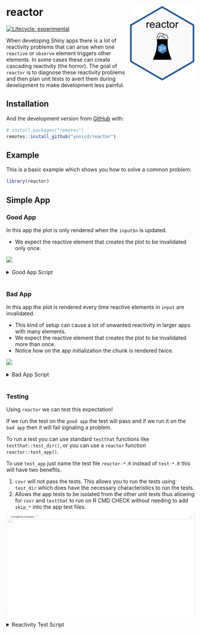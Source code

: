 
<!-- README.md is generated from README.Rmd. Please edit that file -->

# reactor <img src="https://github.com/yonicd/hex/raw/master/images/logos/reactor.png" align="right" class="logo"/>

<!-- badges: start -->

[![Lifecycle:
experimental](https://img.shields.io/badge/lifecycle-experimental-orange.svg)](https://www.tidyverse.org/lifecycle/#experimental)
<!-- badges: end -->

When developing Shiny apps there is a lot of reactivity problems that
can arise when one `reactive` or `observe` element triggers other
elements. In some cases these can create cascading reactivity (the
horror). The goal of `reactor` is to diagnose these reactivity problems
and then plan unit tests to avert them during development to make
development less painful.

## Installation

And the development version from [GitHub](https://github.com/) with:

``` r
# install.packages("remotes")
remotes::install_github("yonicd/reactor")
```

## Example

This is a basic example which shows you how to solve a common problem:

``` r
library(reactor)
```

## Simple App

### Good App

In this app the plot is only rendered when the `input$n` is updated.

  - We expect the reactive element that creates the plot to be
    invalidated only once.

![](https://github.com/yonicd/reactor/raw/media/good_app.gif)

<details closed>

<summary> <span title="Click to Expand"> Good App Script </span>
</summary>

``` r

library(whereami)

# Define the UI
ui <- shiny::bootstrapPage(
  shiny::uiOutput('ui_n'),
  shiny::plotOutput('plot')
)

# Define the server code
server <- function(input, output) {
  
  output$ui_n <- shiny::renderUI({
      shiny::numericInput('n', 'Number of obs', 200)
  })

  shiny::observeEvent(input$n,{  # <----- run only when input$n is invalidated
    output$plot <- shiny::renderPlot({
      whereami::whereami(tag = 'hist')
      graphics::hist(stats::runif(input$n))
    })
  })
}

# Return a Shiny app object
shinyApp(ui = ui, server = server)
```

</details>

<br>

### Bad App

In this app the plot is rendered every time reactive elements in `input`
are invalidated.

  - This kind of setup can cause a lot of unwanted reactivity in larger
    apps with many elements.
  - We expect the reactive element that creates the plot to be
    invalidated more than once.
  - Notice how on the app initialization the chunk is rendered twice.

![](https://github.com/yonicd/reactor/raw/media/bad_app.gif)

<details closed>

<summary> <span title="Click to Expand"> Bad App Script </span>
</summary>

``` r

library(whereami)

# Define the UI
ui <- shiny::bootstrapPage(
  shiny::uiOutput('ui_n'),
  shiny::plotOutput('plot')
)

# Define the server code
server <- function(input, output) {
  
  output$ui_n <- shiny::renderUI({
    shiny::numericInput('n', 'Number of obs', 200)
  })
  
  shiny::observe({ # <----- run every time any element in input is invalidated
    output$plot <- shiny::renderPlot({
      whereami::whereami(tag = 'hist')
      graphics::hist(stats::runif(input$n))
    })
  })
}

# Return a Shiny app object
shinyApp(ui = ui, server = server)
```

</details>

<br>

### Testing

Using `reactor` we can test this expectation\!

If we run the test on the `good app` the test will pass and if we run it
on the `bad app` then it will fail signaling a problem.

To run a test you can use standard `testthat` functions like
`testthat::test_dir()`, or you can use a `reactor` function
`reactor::test_app()`.

To use `test_app` just name the test file `reactor-*.R` instead of
`test-*.R` this will have two benefits.

1. `covr` will not pass the tests. This allows you to run the tests using 
    `test_dir` which does have the necessary characteristics to run the tests.
2.  Allows the app tests to be isolated from the other unit tests thus
    allowing for `covr` and `testthat` to run on R CMD CHECK without
    needing to add `skip_*` into the app test files.

![](https://github.com/yonicd/reactor/raw/media/example.gif)

<details closed>

<summary> <span title="Click to Expand"> Reactivity Test Script </span>
</summary>

``` r

testthat::context("testing reactivity")

driver_commands <- quote({
  
  # wait for input$n element to be created
  el_n <- test_driver%>%
    reactor::wait(
      expr = test_driver$client$findElement(using = 'id', value = 'n')
    )
  
  # collect img src of histogram
  hist_src <-test_driver%>%
    reactor::wait(
      expr = test_driver$client$findElement(using = 'css', value = '#plot > img')
    )%>%
    reactor::then(
      expr = function(elem) elem$getElementAttribute('src')[[1]],
      test_driver = test_driver
    )
    
  # stepUp input$n by 4
  test_driver$client$executeScript(script = 'arguments[0].stepUp(4);',args = list(el_n))
  
  #wait for the histogram img src to update
  
  test_driver%>%
    reactor::wait(
      expr   = test_driver$client$findElement(using = 'css', value = '#plot > img')
    )%>%
    reactor::then2(
      elem2 = hist_src,
      expr   = function(elem,elem2){
       
      elem$getElementAttribute('src')[[1]]%>%
        is_identical(elem2)
         
      },
      test_driver = test_driver
    )
  
})

testthat::context("testing reactivity on a good app")

# We run a test with the expectation that the hist tag will be triggered once.

testthat::describe('good reactive',{
  
  testthat::skip_if_not(interactive())
  
  hist_counter <- reactor::test_reactor(
    expr          = driver_commands,
    test_driver   = reactor::driver(), #selenium driver
    processx_args = runApp_args(
      appDir = system.file('examples/good_app.R',package = 'reactor')
    )
  )
  
  it('reactive hits in plot reactive chunk',{
    reactor::expect_reactivity(hist_counter, tag = 'hist', 1)
  })
  
})

# We now run the same test but with the "bad" app  
  
testthat::context("testing reactivity on a bad app")

testthat::describe('bad reactive',{
  
  testthat::skip_if_not(interactive())
  
  hist_counter <- reactor::test_reactor(
    expr          = driver_commands,
    test_driver   = reactor::driver(), #selenium driver
    processx_args = reactor::runApp_args(
      appDir = system.file('examples/bad_app.R',package = 'reactor')
    )
  )
  
  it('reactive hits in plot reactive chunk',{
    reactor::expect_reactivity(hist_counter, tag = 'hist', 1)
  })
  
})
```

</details>

<br>
